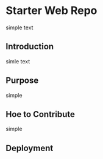 # Starter Web Repo
simple text
## Introduction
simle text
## Purpose
simple
## Hoe to Contribute
simple
## Deployment

